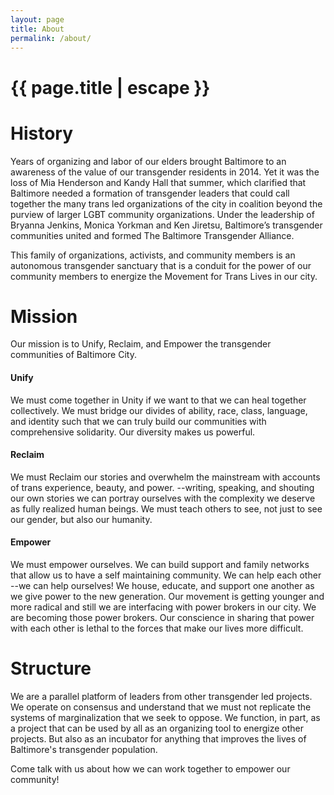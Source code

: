 ```yaml
---
layout: page
title: About
permalink: /about/
---
```


<h1 class="page-title">{{ page.title | escape }}</h1>

# History
Years of organizing and labor of our elders brought Baltimore to an awareness of the value of our transgender residents in 2014. Yet it was the loss of Mia Henderson and Kandy Hall that summer, which clarified that Baltimore needed a formation of transgender leaders that could call together the many trans led organizations of the city in coalition beyond the purview of larger LGBT community organizations. Under the leadership of Bryanna Jenkins, Monica Yorkman and Ken Jiretsu, Baltimore’s transgender communities united and formed The Baltimore Transgender Alliance.

This family of organizations, activists, and community members is an autonomous transgender sanctuary that is a conduit for the power of our community members to energize the Movement for Trans Lives in our city.
# Mission
Our mission is to Unify, Reclaim, and Empower the transgender communities of Baltimore City.

#### Unify
We must come together in Unity if we want to that we can heal together collectively. We must bridge our divides of ability, race, class, language, and identity such that we can truly build our communities with comprehensive solidarity. Our diversity makes us powerful.

#### Reclaim
We must Reclaim our stories and overwhelm the mainstream with accounts of trans experience, beauty, and power. --writing, speaking, and shouting our own stories we can portray ourselves with the complexity we deserve as fully realized human beings. We must teach others to see, not just to see our gender, but also our humanity.

#### Empower
We must empower ourselves. We can build support and family networks that allow us to have a self maintaining community. We can help each other --we can help ourselves! We house, educate, and support one another as we give power to the new generation. Our movement is getting younger and more radical and still we are interfacing with power brokers in our city. We are becoming those power brokers. Our conscience in sharing that power with each other is lethal to the forces that make our lives more difficult.

# Structure
We are a parallel platform of leaders from other transgender led projects. We operate on consensus and understand that we must not replicate the systems of marginalization that we seek to oppose. We function, in part, as a project that can be used by all as an organizing tool to energize other projects. But also as an incubator for anything that improves the lives of Baltimore's transgender population.

Come talk with us about how we can work together to empower our community!
